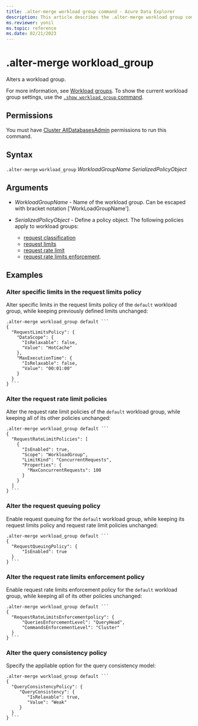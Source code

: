 ```yaml
---
title: .alter-merge workload group command - Azure Data Explorer
description: This article describes the .alter-merge workload group command in Azure Data Explorer.
ms.reviewer: yonil
ms.topic: reference
ms.date: 02/21/2023
---
```

# .alter-merge workload_group

Alters a workload group.

For more information, see [Workload groups](workload-groups.md). To show the current workload group settings, use the [`.show workload_group` command](show-workload-group-command.md).

## Permissions

You must have [Cluster AllDatabasesAdmin](access-control/role-based-access-control.md) permissions to run this command.

## Syntax

`.alter-merge` `workload_group` *WorkloadGroupName* *SerializedPolicyObject*

## Arguments

- *WorkloadGroupName* - Name of the workload group. Can be escaped with bracket notation ['WorkLoadGroupName'].
- *SerializedPolicyObject* - Define a policy object. The following policies apply to workload groups:   
  
  * [request classification](request-classification-policy.md)
  * [request limits](request-limits-policy.md)
  * [request rate limit](request-rate-limit-policy.md)
  * [request rate limits enforcement](request-rate-limits-enforcement-policy.md).

## Examples

### Alter specific limits in the request limits policy

Alter specific limits in the request limits policy of the `default` workload group,
while keeping previously defined limits unchanged:

~~~kusto
.alter-merge workload_group default ```
{
  "RequestLimitsPolicy": {
    "DataScope": {
      "IsRelaxable": false,
      "Value": "HotCache"
    },
    "MaxExecutionTime": {
      "IsRelaxable": false,
      "Value": "00:01:00"
    }
  }
} ```
~~~

### Alter the request rate limit policies

Alter the request rate limit policies of the `default` workload group,
while keeping all of its other policies unchanged:

~~~kusto
.alter-merge workload_group default ```
{
  "RequestRateLimitPolicies": [
    {
      "IsEnabled": true,
      "Scope": "WorkloadGroup",
      "LimitKind": "ConcurrentRequests",
      "Properties": {
        "MaxConcurrentRequests": 100
      }
    }
  ]
} ```
~~~

### Alter the request queuing policy

Enable request queuing for the `default` workload group, while keeping its request limits policy
and request rate limit policies unchanged:

~~~kusto
.alter-merge workload_group default ```
{
  "RequestQueuingPolicy": {
      "IsEnabled": true
  }
} ```
~~~

### Alter the request rate limits enforcement policy

Enable request rate limits enforcement policy for the `default` workload group,
while keeping all of its other policies unchanged:

~~~kusto
.alter-merge workload_group default ```
{
  "RequestRateLimitsEnforcementpolicy": {
      "QueriesEnforcementLevel": "QueryHead",
      "CommandsEnforcementLevel": "Cluster"
  }
} ```
~~~

### Alter the query consistency policy

Specify the appliable option for the query consistency model:

~~~kusto
.alter-merge workload_group default ```
{
  "QueryConsistencyPolicy": {
     "QueryConsistency": {
        "IsRelaxable": true,
        "Value": "Weak"
     }
  }
} ```
~~~
